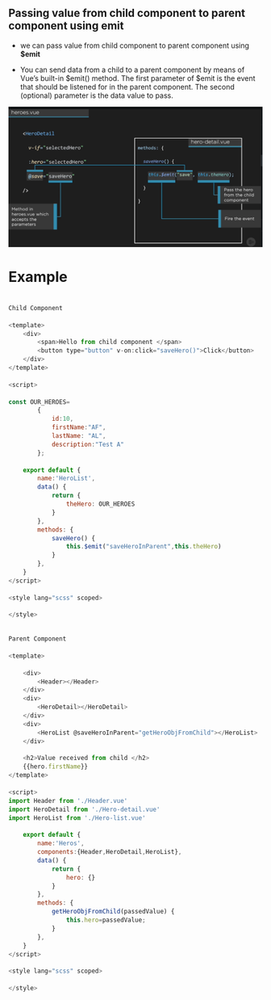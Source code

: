 ## Passing value from child component to parent component using emit ##
- we can pass value from child component to parent component using <b><span>$emit</span></b>

- You can send data from a child to a parent component by means of Vue’s built-in $emit() method. The first parameter of $emit is the event that should be listened for in the parent component. The second (optional) parameter is the data value to pass.

<img src="img/img1.png" />

# Example #
```js

Child Component 

<template>
    <div>
        <span>Hello from child component </span>
        <button type="button" v-on:click="saveHero()">Click</button>
    </div>
</template>

<script>

const OUR_HEROES=
        {
            id:10,
            firstName:"AF",
            lastName: "AL",
            description:"Test A"
        };

    export default {
        name:'HeroList',
        data() {
            return {
                theHero: OUR_HEROES
            }
        },
        methods: {
            saveHero() {
                this.$emit("saveHeroInParent",this.theHero)
            }
        },
    }
</script>

<style lang="scss" scoped>

</style>
```

```js

Parent Component

<template>

    <div>
        <Header></Header>
    </div>
    <div>
        <HeroDetail></HeroDetail>
    </div>
    <div>
        <HeroList @saveHeroInParent="getHeroObjFromChild"></HeroList> 
    </div>

    <h2>Value received from child </h2>
    {{hero.firstName}}
</template>

<script>
import Header from './Header.vue'
import HeroDetail from './Hero-detail.vue'
import HeroList from './Hero-list.vue'

    export default {
        name:'Heros',
        components:{Header,HeroDetail,HeroList},
        data() {
            return {
                hero: {}
            }
        },
        methods: {
            getHeroObjFromChild(passedValue) {
                this.hero=passedValue;
            }
        },
    }
</script>

<style lang="scss" scoped>

</style>
```